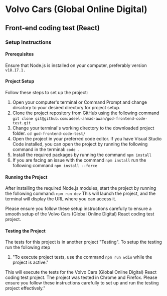 # Volvo Cars (Global Online Digital)

## Front-end coding test (React)

### Setup Instructions

#### Prerequisites

Ensure that Node.js is installed on your computer, preferably version `v18.17.1.`

#### Project Setup

Follow these steps to set up the project:

1. Open your computer's terminal or Command Prompt and change dirsctory to your desired directory for project setup.
2. Clone the project repository from GitHub using the following command `git clone git@github.com:adeel-ahmad-awan/god-frontend-code-test.git`
3. Change your terminal's working directory to the downloaded project folder. `cd god-frontend-code-test/`
4. Open the project in your preferred code editor. If you have Visual Studio Code installed, you can open the project by running the following command in the terminal: `code .`
5. Install the required packages by running the command `npm install`
6. If you are facing an issue with the command `npm install` run the following command `npm install --force`

#### Running the Project

After installing the required Node.js modules, start the project by running the following command:
`npm run dev`
This will launch the project, and the terminal will display the URL where you can access it.

Please ensure you follow these setup instructions carefully to ensure a smooth setup of the Volvo Cars (Global Online Digital) React coding test project.

#### Testing the Project

The tests for this project is in another project "Testing". To setup the testing run the following step

1. "To execute project tests, use the command `npm run wdio` while the project is active."

 This will execute the tests for the Volvo Cars (Global Online Digital) React coding test project.
 The project was tested in Chrome and Firefox.
 Please ensure you follow these instructions carefully to set up and run the testing project effectively."
